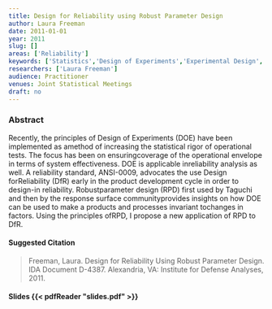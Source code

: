 ```yaml
---
title: Design for Reliability using Robust Parameter Design
author: Laura Freeman
date: 2011-01-01
year: 2011
slug: []
areas: ['Reliability']
keywords: ['Statistics','Design of Experiments','Experimental Design','Test and Evaluation']
researchers: ['Laura Freeman']
audience: Practitioner
venues: Joint Statistical Meetings
draft: no
---
```




### Abstract
Recently, the principles of Design of Experiments (DOE) have been implemented as amethod of increasing the statistical rigor of operational tests. The focus has been on ensuringcoverage of the operational envelope in terms of system effectiveness. DOE is applicable inreliability analysis as well. A reliability standard, ANSI-0009, advocates the use Design forReliability (DfR) early in the product development cycle in order to design-in reliability. Robustparameter design (RPD) first used by Taguchi and then by the response surface communityprovides insights on how DOE can be used to make a products and processes invariant tochanges in factors. Using the principles ofRPD, I propose a new application of RPD to DfR.

#### Suggested Citation
> Freeman, Laura. Design for Reliability Using Robust Parameter Design. IDA Document D-4387. Alexandria, VA: Institute for Defense Analyses, 2011.

#### Slides {{< pdfReader "slides.pdf" >}}





